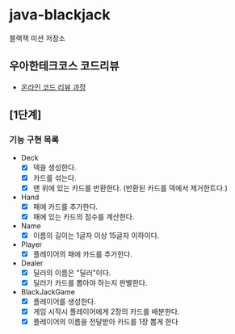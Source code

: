 # java-blackjack

블랙잭 미션 저장소

## 우아한테크코스 코드리뷰

- [온라인 코드 리뷰 과정](https://github.com/woowacourse/woowacourse-docs/blob/master/maincourse/README.md)

## [1단계]

### 기능 구현 목록

- Deck
    - [x] 덱을 생성한다.
    - [x] 카드를 섞는다.
    - [x] 맨 위에 있는 카드를 반환한다. (반환된 카드를 덱에서 제거한트다.)

- Hand
    - [x] 패에 카드를 추가한다.
    - [x] 패에 있는 카드의 점수를 계산한다.

- Name
    - [x] 이름의 길이는 1글자 이상 15글자 이하이다.

- Player
    - [x] 플레이어의 패에 카드를 추가한다.

- Dealer
    - [x] 딜러의 이름은 "딜러"이다.
    - [x] 딜러가 카드를 뽑아야 하는지 판별한다.

- BlackJackGame
    - [x] 플레이어를 생성한다.
    - [x] 게임 시작시 플레이어에게 2장의 카드를 배분한다.
    - [x] 플레이어의 이름을 전달받아 카드를 1장 뽑게 한다
